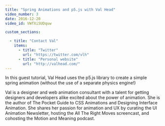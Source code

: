 ```yaml
---
title: "Spring Animations and p5.js with Val Head"
video_number: 3
date: 2016-12-20
video_id: VWfXiSUDquw

custom_sections:

  - title: "Contact Val"
    items:
      - title: "Twitter"
        url: "https://twitter.com/vlh"
      - title: "Personal website"
        url: "http://valhead.com/"
---
```


In this guest tutorial, Val Head uses the p5.js library to create a simple spring animation (without the use of a separate physics engine!)  

Val is a designer and web animation consultant with a talent for getting designers and developers alike excited about the power of animation. She is the author of The Pocket Guide to CSS Animations and Designing Interface Animation. She shares her passion for animation and UX by curating the UI Animation Newsletter, hosting the All The Right Moves screencast, and cohosting the Motion and Meaning podcast.
